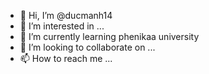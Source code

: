 - 👋 Hi, I’m @ducmanh14
- 👀 I’m interested in ...
- 🌱 I’m currently learning phenikaa university
- 💞️ I’m looking to collaborate on ...
- 📫 How to reach me ...

<!---
ducmanh14/ducmanh14 is a ✨ special ✨ repository because its `README.md` (this file) appears on your GitHub profile.
You can click the Preview link to take a look at your changes.
--->
